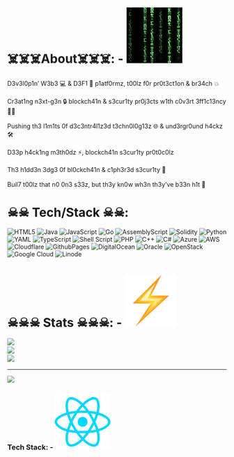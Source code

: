 # ☠️☠️☠️About☠️☠️☠️: - ![Matrix](https://github.com/anythingcodes/slack-emoji-for-techies/blob/gh-pages/emoji/matrix.gif?raw=true)
D3v3l0p1n’ W3b3 💻 & D3F1 🔗 p1atf0rmz, t00lz f0r pr0t3ct1on & br34ch 💥<br><br>Cr3at1ng n3xt-g3n 🔒 blockch41n & s3cur1ty pr0j3cts w1th c0v3rt 3ff1c13ncy 🕵️‍♂️<br><br>Pushing th3 l1m1ts 0f d3c3ntr4l1z3d t3chn0l0g13z 🌐 & und3rgr0und h4ckz 🛠️<br><br>D33p h4ck1ng m3th0dz ⚡, blockch41n s3cur1ty pr0t0c0lz <br><br>Th3 h1dd3n 3dg3 0f bl0ckch41n & c1ph3r3d s3cur1ty 📡<br><br>Buil7 t00lz that n0 0n3 s33z, but th3y kn0w wh3n th3y’ve b33n h1t 👾


# ☠☠ Tech/Stack ☠☠:
![HTML5](https://img.shields.io/badge/html5-%23E34F26.svg?style=for-the-badge&logo=html5&logoColor=white) ![Java](https://img.shields.io/badge/java-%23ED8B00.svg?style=for-the-badge&logo=openjdk&logoColor=white) ![JavaScript](https://img.shields.io/badge/javascript-%23323330.svg?style=for-the-badge&logo=javascript&logoColor=%23F7DF1E) ![Go](https://img.shields.io/badge/go-%2300ADD8.svg?style=for-the-badge&logo=go&logoColor=white) ![AssemblyScript](https://img.shields.io/badge/assembly%20script-%23000000.svg?style=for-the-badge&logo=assemblyscript&logoColor=white) ![Solidity](https://img.shields.io/badge/Solidity-%23363636.svg?style=for-the-badge&logo=solidity&logoColor=white) ![Python](https://img.shields.io/badge/python-3670A0?style=for-the-badge&logo=python&logoColor=ffdd54) ![YAML](https://img.shields.io/badge/yaml-%23ffffff.svg?style=for-the-badge&logo=yaml&logoColor=151515) ![TypeScript](https://img.shields.io/badge/typescript-%23007ACC.svg?style=for-the-badge&logo=typescript&logoColor=white) ![Shell Script](https://img.shields.io/badge/shell_script-%23121011.svg?style=for-the-badge&logo=gnu-bash&logoColor=white) ![PHP](https://img.shields.io/badge/php-%23777BB4.svg?style=for-the-badge&logo=php&logoColor=white) ![C++](https://img.shields.io/badge/c++-%2300599C.svg?style=for-the-badge&logo=c%2B%2B&logoColor=white) ![C#](https://img.shields.io/badge/c%23-%23239120.svg?style=for-the-badge&logo=csharp&logoColor=white) ![Azure](https://img.shields.io/badge/azure-%230072C6.svg?style=for-the-badge&logo=microsoftazure&logoColor=white) ![AWS](https://img.shields.io/badge/AWS-%23FF9900.svg?style=for-the-badge&logo=amazon-aws&logoColor=white) ![Cloudflare](https://img.shields.io/badge/Cloudflare-F38020?style=for-the-badge&logo=Cloudflare&logoColor=white) ![GithubPages](https://img.shields.io/badge/github%20pages-121013?style=for-the-badge&logo=github&logoColor=white) ![DigitalOcean](https://img.shields.io/badge/DigitalOcean-%230167ff.svg?style=for-the-badge&logo=digitalOcean&logoColor=white) ![Oracle](https://img.shields.io/badge/Oracle-F80000?style=for-the-badge&logo=oracle&logoColor=white) ![OpenStack](https://img.shields.io/badge/Openstack-%23f01742.svg?style=for-the-badge&logo=openstack&logoColor=white) ![Google Cloud](https://img.shields.io/badge/GoogleCloud-%234285F4.svg?style=for-the-badge&logo=google-cloud&logoColor=white) ![Linode](https://img.shields.io/badge/linode-00A95C?style=for-the-badge&logo=linode&logoColor=white)
# ☠☠☠ Stats ☠☠☠: - ![Lightning Bolt](https://github.com/anythingcodes/slack-emoji-for-techies/blob/gh-pages/emoji/lightningbolt.png?raw=true)
![](https://github-readme-stats.vercel.app/api?username=ibaderx7&theme=chartreuse-dark&hide_border=false&include_all_commits=true&count_private=false)<br/>
![](https://github-readme-streak-stats.herokuapp.com/?user=ibaderx7&theme=chartreuse-dark&hide_border=false)<br/>
![](https://github-readme-stats.vercel.app/api/top-langs/?username=ibaderx7&theme=chartreuse-dark&hide_border=false&include_all_commits=true&count_private=false&layout=compact)

---
[![](https://visitcount.itsvg.in/api?id=ibaderx7&icon=0&color=3)](https://visitcount.itsvg.in)


### Tech Stack: - ![React Logo](https://github.com/anythingcodes/slack-emoji-for-techies/blob/gh-pages/emoji/reactjs.png?raw=true)

 
<!-- Proudly created with GPRM ( https://gprm.itsvg.in ) -->
